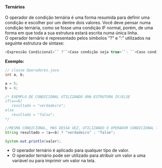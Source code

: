 #### Ternários

O operador de condição ternária é uma forma resumida para definir uma condição e escolher por um dentre dois valores. Você deve pensar numa condição ternária, como se fosse uma condição IF normal, porém, de uma forma em que toda a sua estrutura estará escrita numa única linha.<br>
O operador ternário é representado pelos símbolos "?" e ":" utilizados na seguinte estrutura de sintaxe:

~~~~java
<Expressão Condicional>`` ?``<Caso condição seja true>``: ``<Caso condição seja false>
~~~~

**Exemplo:**

~~~~java	
// classe Operadores.java
int a, b;

a = 5;
b = 6;

/* EXEMPLO DE CONDICIONAL UTILIZANDO UMA ESTRUTURA IF/ELSE
if(a==b)
   resultado = "verdadeiro";
else
   resultado = "falso";
*/

//MESMA CONDICIONAL, MAS DESSA VEZ, UTILIZANDO O OPERADOR CONDICIONAL TERNÁRIO
String resultado = (a==b) ? "verdadeiro" : "false";

System.out.println(valor);
~~~~

* O operador ternário é aplicado para qualquer tipo de valor.
* O operador ternário pode ser utilizado para atribuir um valor a uma variável ou para imprimir um valor na tela.



